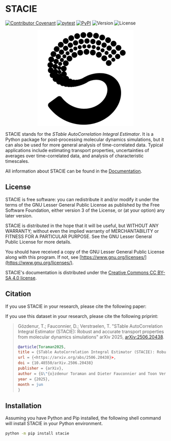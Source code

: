 <!-- markdownlint-disable line-length -->
# STACIE

[![Contributor Covenant](https://img.shields.io/badge/Contributor%20Covenant-2.1-4baaaa.svg)](CODE_OF_CONDUCT.md)
[![pytest](https://github.com/molmod/stacie/actions/workflows/pytest.yaml/badge.svg)](https://github.com/molmod/stacie/actions/workflows/pytest.yaml)
[![PyPI](https://img.shields.io/pypi/v/stacie.svg)](https://pypi.python.org/pypi/stacie/)
![Version](https://img.shields.io/pypi/pyversions/stacie.svg)
![License](https://img.shields.io/github/license/molmod/stacie)

<p align="center">
    <picture>
      <source media="(prefers-color-scheme: dark)" srcset="docs/source/static/stacie-logo-white.svg">
      <source media="(prefers-color-scheme: light)" srcset="docs/source/static/stacie-logo-black.svg">
      <img alt="Shows a black logo in light color mode and a white one in dark color mode." src="docs/source/static/stacie-logo-black.svg">
    </picture>
</p>

STACIE stands for the *STable AutoCorrelation Integral Estimator*.
It is a Python package for post-processing molecular dynamics simulations,
but it can also be used for more general analysis of time-correlated data.
Typical applications include estimating transport properties,
uncertainties of averages over time-correlated data,
and analysis of characteristic timescales.

All information about STACIE can be found in the [Documentation](https://molmod.github.io/stacie).

## License

STACIE is free software: you can redistribute it and/or modify it
under the terms of the GNU Lesser General Public License
as published by the Free Software Foundation,
either version 3 of the License, or (at your option) any later version.

STACIE is distributed in the hope that it will be useful,
but WITHOUT ANY WARRANTY;
without even the implied warranty of MERCHANTABILITY or FITNESS FOR A PARTICULAR PURPOSE.
See the GNU Lesser General Public License for more details.

You should have received a copy of the GNU Lesser General Public License along with this program.
If not, see [https://www.gnu.org/licenses/](https://www.gnu.org/licenses/).

STACIE's documentation is distributed under the
[Creative Commons CC BY-SA 4.0 license](https://creativecommons.org/licenses/by-sa/4.0/).

## Citation

If you use STACIE in your research, please cite the following paper:

If you use this dataset in your research, please cite the following priprint:

> Gözdenur, T.; Fauconnier, D.; Verstraelen, T.
> "STable AutoCorrelation Integral Estimator (STACIE):
> Robust and accurate transport properties from molecular dynamics simulations"
> arXiv 2025, [arXiv:2506.20438](https://arxiv.org/abs/2506.20438).
>
> ```bibtex
> @article{Toraman2025,
> title = {STable AutoCorrelation Integral Estimator (STACIE): Robust and accurate transport properties from molecular dynamics simulations},
> url = {<https://arxiv.org/abs/2506.20438}>,
> doi = {10.48550/arXiv.2506.20438}
> publisher = {arXiv},
> author = {G\"{o}zdenur Toraman and Dieter Fauconnier and Toon Verstraelen},
> year = {2025},
> month = jun
> }
>
> ```

## Installation

Assuming you have Python and Pip installed,
the following shell command will install STACIE in your Python environment.

```bash
python -m pip install stacie
```
